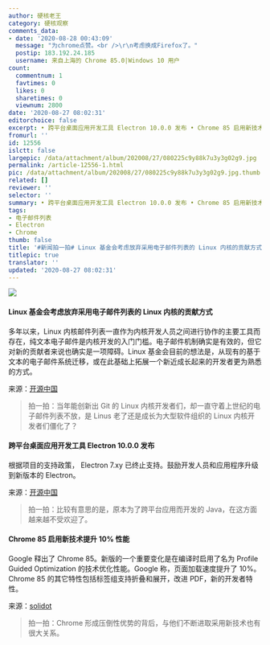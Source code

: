 ```yaml
---
author: 硬核老王
category: 硬核观察
comments_data:
- date: '2020-08-28 00:43:09'
  message: "为chrome点赞。<br />\r\n考虑换成Firefox了。"
  postip: 183.192.24.185
  username: 来自上海的 Chrome 85.0|Windows 10 用户
count:
  commentnum: 1
  favtimes: 0
  likes: 0
  sharetimes: 0
  viewnum: 2800
date: '2020-08-27 08:02:31'
editorchoice: false
excerpt: • 跨平台桌面应用开发工具 Electron 10.0.0 发布 • Chrome 85 启用新技术提升 10% 性能
fromurl: ''
id: 12556
islctt: false
largepic: /data/attachment/album/202008/27/080225c9y88k7u3y3g02g9.jpg
permalink: /article-12556-1.html
pic: /data/attachment/album/202008/27/080225c9y88k7u3y3g02g9.jpg.thumb.jpg
related: []
reviewer: ''
selector: ''
summary: • 跨平台桌面应用开发工具 Electron 10.0.0 发布 • Chrome 85 启用新技术提升 10% 性能
tags:
- 电子邮件列表
- Electron
- Chrome
thumb: false
title: '#新闻拍一拍# Linux 基金会考虑放弃采用电子邮件列表的 Linux 内核的贡献方式'
titlepic: true
translator: ''
updated: '2020-08-27 08:02:31'
---
```


![](/data/attachment/album/202008/27/080225c9y88k7u3y3g02g9.jpg)


#### Linux 基金会考虑放弃采用电子邮件列表的 Linux 内核的贡献方式


多年以来，Linux 内核邮件列表一直作为内核开发人员之间进行协作的主要工具而存在，纯文本电子邮件是内核开发的入门门槛。电子邮件机制确实是有效的，但它对新的贡献者来说也确实是一项障碍。Linux 基金会目前的想法是，从现有的基于文本的电子邮件系统迁移，或在此基础上拓展一个新近成长起来的开发者更为熟悉的方式。


来源：[开源中国](https://www.oschina.net/news/118169/linux_kernel_email "https://www.oschina.net/news/118169/linux_kernel_email")



> 
> 拍一拍：当年能创新出 Git 的 Linux 内核开发者们，却一直守着上世纪的电子邮件列表不放，是 Linus 老了还是成长为大型软件组织的 Linux 内核开发者们僵化了？
> 
> 
> 


#### 跨平台桌面应用开发工具 Electron 10.0.0 发布


根据项目的支持政策， Electron 7.xy 已终止支持。鼓励开发人员和应用程序升级到新版本的 Electron。


来源：[开源中国](https://www.oschina.net/news/118185/electron-10-0-0-released "https://www.oschina.net/news/118185/electron-10-0-0-released")



> 
> 拍一拍：比较有意思的是，原本为了跨平台应用而开发的 Java，在这方面越来越不受欢迎了。
> 
> 
> 


#### Chrome 85 启用新技术提升 10% 性能


Google 释出了 Chrome 85。新版的一个重要变化是在编译时启用了名为 Profile Guided Optimization 的技术优化性能。Google 称，页面加载速度提升了 10%。Chrome 85 的其它特性包括标签组支持折叠和展开，改进 PDF，新的开发者特性。


来源：[solidot](https://www.solidot.org/story?sid=65356 "https://www.solidot.org/story?sid=65356")



> 
> 拍一拍：Chrome 形成压倒性优势的背后，与他们不断进取采用新技术也有很大关系。
> 
> 
>